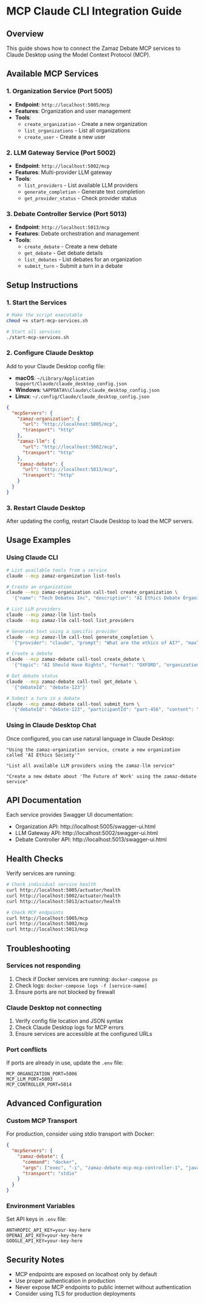 # MCP Claude CLI Integration Guide

## Overview
This guide shows how to connect the Zamaz Debate MCP services to Claude Desktop using the Model Context Protocol (MCP).

## Available MCP Services

### 1. Organization Service (Port 5005)
- **Endpoint**: `http://localhost:5005/mcp`
- **Features**: Organization and user management
- **Tools**:
  - `create_organization` - Create a new organization
  - `list_organizations` - List all organizations
  - `create_user` - Create a new user

### 2. LLM Gateway Service (Port 5002)
- **Endpoint**: `http://localhost:5002/mcp`
- **Features**: Multi-provider LLM gateway
- **Tools**:
  - `list_providers` - List available LLM providers
  - `generate_completion` - Generate text completion
  - `get_provider_status` - Check provider status

### 3. Debate Controller Service (Port 5013)
- **Endpoint**: `http://localhost:5013/mcp`
- **Features**: Debate orchestration and management
- **Tools**:
  - `create_debate` - Create a new debate
  - `get_debate` - Get debate details
  - `list_debates` - List debates for an organization
  - `submit_turn` - Submit a turn in a debate

## Setup Instructions

### 1. Start the Services
```bash
# Make the script executable
chmod +x start-mcp-services.sh

# Start all services
./start-mcp-services.sh
```

### 2. Configure Claude Desktop

Add to your Claude Desktop config file:
- **macOS**: `~/Library/Application Support/Claude/claude_desktop_config.json`
- **Windows**: `%APPDATA%\Claude\claude_desktop_config.json`
- **Linux**: `~/.config/Claude/claude_desktop_config.json`

```json
{
  "mcpServers": {
    "zamaz-organization": {
      "url": "http://localhost:5005/mcp",
      "transport": "http"
    },
    "zamaz-llm": {
      "url": "http://localhost:5002/mcp",
      "transport": "http"
    },
    "zamaz-debate": {
      "url": "http://localhost:5013/mcp",
      "transport": "http"
    }
  }
}
```

### 3. Restart Claude Desktop
After updating the config, restart Claude Desktop to load the MCP servers.

## Usage Examples

### Using Claude CLI

```bash
# List available tools from a service
claude --mcp zamaz-organization list-tools

# Create an organization
claude --mcp zamaz-organization call-tool create_organization \
  '{"name": "Tech Debates Inc", "description": "AI Ethics Debate Organization"}'

# List LLM providers
claude --mcp zamaz-llm list-tools
claude --mcp zamaz-llm call-tool list_providers

# Generate text using a specific provider
claude --mcp zamaz-llm call-tool generate_completion \
  '{"provider": "claude", "prompt": "What are the ethics of AI?", "maxTokens": 100}'

# Create a debate
claude --mcp zamaz-debate call-tool create_debate \
  '{"topic": "AI Should Have Rights", "format": "OXFORD", "organizationId": "org-123", "participants": ["claude", "gpt-4"]}'

# Get debate status
claude --mcp zamaz-debate call-tool get_debate \
  '{"debateId": "debate-123"}'

# Submit a turn in a debate
claude --mcp zamaz-debate call-tool submit_turn \
  '{"debateId": "debate-123", "participantId": "part-456", "content": "I argue that AI consciousness..."}'
```

### Using in Claude Desktop Chat

Once configured, you can use natural language in Claude Desktop:

```
"Using the zamaz-organization service, create a new organization called 'AI Ethics Society'"

"List all available LLM providers using the zamaz-llm service"

"Create a new debate about 'The Future of Work' using the zamaz-debate service"
```

## API Documentation

Each service provides Swagger UI documentation:
- Organization API: http://localhost:5005/swagger-ui.html
- LLM Gateway API: http://localhost:5002/swagger-ui.html
- Debate Controller API: http://localhost:5013/swagger-ui.html

## Health Checks

Verify services are running:
```bash
# Check individual service health
curl http://localhost:5005/actuator/health
curl http://localhost:5002/actuator/health
curl http://localhost:5013/actuator/health

# Check MCP endpoints
curl http://localhost:5005/mcp
curl http://localhost:5002/mcp
curl http://localhost:5013/mcp
```

## Troubleshooting

### Services not responding
1. Check if Docker services are running: `docker-compose ps`
2. Check logs: `docker-compose logs -f [service-name]`
3. Ensure ports are not blocked by firewall

### Claude Desktop not connecting
1. Verify config file location and JSON syntax
2. Check Claude Desktop logs for MCP errors
3. Ensure services are accessible at the configured URLs

### Port conflicts
If ports are already in use, update the `.env` file:
```env
MCP_ORGANIZATION_PORT=5006
MCP_LLM_PORT=5003
MCP_CONTROLLER_PORT=5014
```

## Advanced Configuration

### Custom MCP Transport
For production, consider using stdio transport with Docker:

```json
{
  "mcpServers": {
    "zamaz-debate": {
      "command": "docker",
      "args": ["exec", "-i", "zamaz-debate-mcp-mcp-controller-1", "java", "-jar", "/app/mcp-controller.jar", "--mcp-stdio"],
      "transport": "stdio"
    }
  }
}
```

### Environment Variables
Set API keys in `.env` file:
```env
ANTHROPIC_API_KEY=your-key-here
OPENAI_API_KEY=your-key-here
GOOGLE_API_KEY=your-key-here
```

## Security Notes
- MCP endpoints are exposed on localhost only by default
- Use proper authentication in production
- Never expose MCP endpoints to public internet without authentication
- Consider using TLS for production deployments